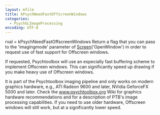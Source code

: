 ```yaml
---
layout: mfile
title: kPsychNeedFastOffscreenWindows
categories:
  - PsychGLImageProcessing
encoding: UTF-8
---
```


rval = kPsychNeedFastOffscreenWindows
Return a flag that you can pass to the 'imagingmode' parameter of
[Screen](/docs/Screen)('OpenWindow') in order to request use of fast support for Offscreen windows.

If requested, Psychtoolbox will use an especially fast buffering scheme
to implement Offscreen windows. This can significantly speed up drawing
if you make heavy use of Offscreen windows.

It is part of the Psychtoolbox imaging pipeline and only works on modern
graphics hardware, e.g., ATI Radeon 9600 and later, NVidia GeforceFX 5000
and later. Check the www.psychtoolbox.org Wiki for graphics hardware
recommendations and for a description of PTB's image processing
capabilities. If you need to use older hardware, Offscreen windows will
still work, but at a significantly lower speed.